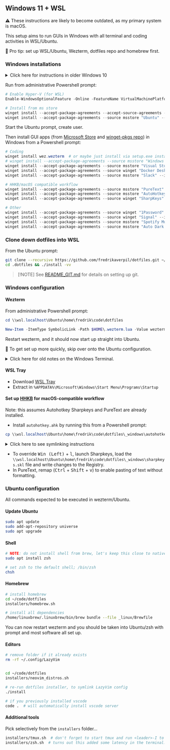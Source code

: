 ## Windows 11 + WSL

⚠️ These instructions are likely to become outdated, as my primary system is
macOS.

This setup aims to run GUIs in Windows with all terminal and coding activities
in WSL/Ubuntu.

🎒 Pro tip: set up WSL/Ubuntu, Wezterm, dotfiles repo and homebrew first.

### Windows installations

<details>
  <summary>Click here for instructions in older Windows 10</summary>

```powershell
# prerequisites
Enable-WindowsOptionalFeature -Online -FeatureName VirtualMachinePlatform -NoRestart
wsl --install
wsl --list --online

# reboot!

# if wsl installed "Ubuntu":
wsl --terminate Ubuntu
wsl --unregister Ubuntu

# install!
wsl --install --distribution Ubuntu

# get winget by downloading "App Installer" from the Microsoft Store:
# https://www.microsoft.com/en-us/p/app-installer/9nblggh4nns1
```

</details>

Run from administrative Powershell prompt:

```powershell
# Enable Hyper-V (for WSL)
Enable-WindowsOptionalFeature -Online -FeatureName VirtualMachinePlatform -NoRestart

# Install from ms store
winget install --accept-package-agreements --accept-source-agreements --source msstore "Windows Subsystem for Linux" --id 9P9TQF7MRM4R
winget install --accept-package-agreements --source msstore "Ubuntu" --id 9PDXGNCFSCZV
```

Start the Ubuntu prompt, create user.

Then install GUI apps (from
[Microsoft Store](https://www.microsoft.com/en-us/store/apps/windows) and
[winget-pkgs repo](https://github.com/microsoft/winget-pkgs)) in Windows from a
Powershell prompt:

```powershell
# Coding
winget install wez.wezterm  # or maybe just install via setup.exe installer...?
# winget install --accept-package-agreements --source msstore "Windows Terminal" --id 9N0DX20HK701
winget install --accept-package-agreements --source msstore "Visual Studio Code" --id XP9KHM4BK9FZ7Q
winget install --accept-package-agreements --source winget "Docker Desktop" --id "Docker.DockerDesktop"
winget install --accept-package-agreements --source msstore "Slack" --id "9WZDNCRDK3WP"

# HHKB/macOS compatible workflow
winget install --accept-package-agreements --source msstore "PureText" --id 9PKJV6319QTL
winget install --accept-package-agreements --source msstore "AutoHotkey Store Edition" --id 9NQ8Q8J78637
winget install --accept-package-agreements --source winget "SharpKeys" --id "RandyRants.SharpKeys"

# Other
winget install --accept-package-agreements --source winget "1Password" --id "AgileBits.1Password"
winget install --accept-package-agreements --source winget "Signal" --id "OpenWhisperSystems.Signal"
winget install --accept-package-agreements --source msstore "Spotify Music" --id 9NCBCSZSJRSB
winget install --accept-package-agreements --source msstore "Auto Dark Mode" --id XP8JK4HZBVF435
```

### Clone down dotfiles into WSL

From the Ubuntu prompt:

```bash
git clone --recursive https://github.com/fredrikaverpil/dotfiles.git ~/.dotfiles
cd .dotfiles && ./install -vv
```

> [!NOTE] See [README_GIT.md](README_GIT.md) for details on setting up git.

### Windows configuration

#### Wezterm

From administrative Powershell prompt:

```powershell
cd \\wsl.localhost\Ubuntu\home\fredrik\code\dotfiles

New-Item -ItemType SymbolicLink -Path $HOME\.wezterm.lua -Value wezterm.lua
```

Restart wezterm, and it should now start up straight into Ubuntu.

🎒 To get set up more quickly, skip over onto the Ubuntu configuration.

<details>
  <summary>Click here for old notes on the Windows Terminal.</summary>

#### Windows Terminal

Run from administrative Powershell prompt:

```powershell
# Remove original settings.json
rm $HOME\AppData\Local\Packages\Microsoft.WindowsTerminal_8wekyb3d8bbwe\LocalState\settings.json

# Create symlink into WSL2's dotfiles repo
cd \\wsl.localhost\Ubuntu\home\fredrik\code\dotfiles

New-Item -ItemType SymbolicLink -Path $HOME\AppData\Local\Packages\Microsoft.WindowsTerminal_8wekyb3d8bbwe\LocalState\settings.json -Value _windows\terminal_settings.json
```

</details>

#### WSL Tray

- Download [WSL Tray](https://github.com/yzgyyang/wsl-tray/releases)
- Extract in `%APPDATA%\Microsoft\Windows\Start Menu\Programs\Startup`

#### Set up [HHKB](https://happyhackingkb.com/) for macOS-compatible workflow

Note: this assumes Autohotkey Sharpkeys and PureText are already installed.

- Install `autohotkey.ahk` by running this from a Powershell prompt:

```powershell
cp \\wsl.localhost\Ubuntu\home\fredrik\code\dotfiles\_windows\autohotkey.ahk "$env:APPDATA\Microsoft\Windows\Start Menu\Programs\Startup\autohotkey.ahk"
```

<details>
  <summary>Click here to see symlinking instructions</summary>

:warning: If WSL is not running, the AutoHotkey script won't run. Therefore, I
default to copying the file into place.

Symlinking can be done, instead of copying the `autohotkey.ahk`, from an
administrative Powershell prompt:

```powershell
New-Item -ItemType SymbolicLink -Path "$env:APPDATA\Microsoft\Windows\Start Menu\Programs\Startup\autohotkey.ahk" -Value _windows\autohotkey.ahk
```

</details>

- To override <kbd>Win (Left)</kbd> + <kbd>l</kbd>, launch Sharpkeys, load the
  `\\wsl.localhost\Ubuntu\home\fredrik\code\dotfiles\_windows\sharpkeys.skl`
  file and write changes to the Registry.
- In PureText, remap (<kbd>Ctrl</kbd> + <kbd>Shift</kbd> + <kbd>v</kbd>) to
  enable pasting of text without formatting.

### Ubuntu configuration

All commands expected to be executed in wezterm/Ubuntu.

#### Update Ubuntu

```bash
sudo apt update
sudo add-apt-repository universe
sudo apt upgrade
```

#### Shell

```bash
# NOTE: do not install shell from brew, let's keep this close to native
sudo apt install zsh

# set zsh to the default shell; /bin/zsh
chsh
```

#### Homebrew

```bash
# install homebrew
cd ~/code/dotfiles
installers/homebrew.sh

# install all dependencies
/home/linuxbrew/.linuxbrew/bin/brew bundle --file _linux/Brewfile
```

You can now restart wezterm and you should be taken into Ubuntu/zsh with prompt
and most software all set up.

#### Editors

```bash
# remove folder if it already exists
rm -rf ~/.config/LazyVim


cd ~/code/dotfiles
installers/neovim_distros.sh

# re-run dotfiles installer, to symlink LazyVim config
./install
```

```bash
# if you previously installed vscode
code .  # will automatically install vscode server
```

#### Additional tools

Pick selectively from the `installers` folder...

```bash
installers/tmux.sh  # don't forget to start tmux and run <leader>-I to install plugins.
installers/zsh.sh  # turns out this added some latency in the terminal.
```
